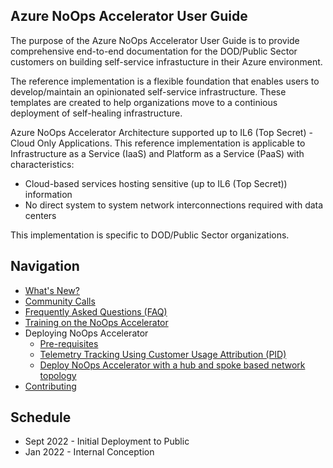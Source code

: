 <!-- markdownlint-disable -->
## Azure NoOps Accelerator User Guide
<!-- markdownlint-restore -->

The purpose of the Azure NoOps Accelerator User Guide is to provide comprehensive end-to-end documentation for the DOD/Public Sector customers on building self-service infrastucture in their Azure environment.

The reference implementation is a flexible foundation that enables users to develop/maintain an opinionated self-service infrastructure. These templates are created to help organizations move to a continious deployment of self-healing infrastructure.

Azure NoOps Accelerator Architecture supported up to IL6 (Top Secret) - Cloud Only Applications. This reference implementation is applicable to Infrastructure as a Service (IaaS) and Platform as a Service (PaaS) with characteristics:

* Cloud-based services hosting sensitive (up to IL6 (Top Secret)) information
* No direct system to system network interconnections required with data centers

This implementation is specific to DOD/Public Sector organizations.

## Navigation

* [What's New?](https://github.com/Azure/NoOpsAccelerator/wiki/Whats-new)
* [Community Calls](https://github.com/Azure/NoOpsAccelerator/wiki/Community-Calls)
* [Frequently Asked Questions (FAQ)](https://github.com/Azure/NoOpsAccelerator/wiki/FAQ)
* [Training on the NoOps Accelerator](https://github.com/Azure/NoOpsAccelerator/wiki/Training/readme)
* Deploying NoOps Accelerator
  * [Pre-requisites](https://github.com/Azure/NoOpsAccelerator/wiki/Deploying-NoOps-Accelerator-Pre-requisites)
  * [Telemetry Tracking Using Customer Usage Attribution (PID)](https://github.com/Azure/NoOpsAccelerator/wiki/Deploying-NoOps-Accelerator-CustomerUsage)
  * [Deploy NoOps Accelerator with a hub and spoke based network topology](https://github.com/Azure/NoOpsAccelerator/wiki/Deploying-NoOps-Accelerator-HubAndSpoke)  
* [Contributing](./Contributing)

## Schedule

* Sept 2022 - Initial Deployment to Public
* Jan 2022 - Internal Conception
